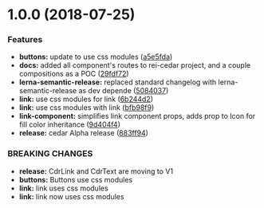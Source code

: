 <a name="1.0.0"></a>
# 1.0.0 (2018-07-25)


### Features

* **buttons:** update to use css modules ([a5e5fda](https://github.com/rei/rei-cedar/commit/a5e5fda))
* **docs:** added all component's routes to rei-cedar project, and a couple compositions as a POC ([29fdf72](https://github.com/rei/rei-cedar/commit/29fdf72))
* **lerna-semantic-release:** replaced standard changelog with lerna-semantic-release as dev depende ([5084037](https://github.com/rei/rei-cedar/commit/5084037))
* **link:** use css modules for link ([6b244d2](https://github.com/rei/rei-cedar/commit/6b244d2))
* **link:** use css modules with link ([bfb98f9](https://github.com/rei/rei-cedar/commit/bfb98f9))
* **link-component:** simplifies link component props, adds prop to Icon for fill color inheritance ([9d404f4](https://github.com/rei/rei-cedar/commit/9d404f4))
* **release:** cedar Alpha release ([883ff94](https://github.com/rei/rei-cedar/commit/883ff94))


### BREAKING CHANGES

* **release:** CdrLink and CdrText are moving to V1
* **buttons:** Buttons use css modules
* **link:** link uses css modules
* **link:** link now uses css modules



